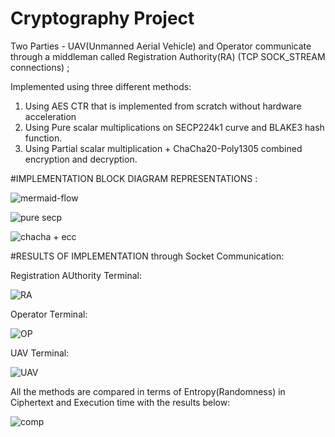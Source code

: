 # Cryptography Project

Two Parties -  UAV(Unmanned Aerial Vehicle) and Operator communicate through a middleman called Registration Authority(RA) (TCP SOCK_STREAM connections) ;


Implemented using three different methods:

1. Using AES CTR that is implemented from scratch without hardware acceleration
2. Using Pure scalar multiplications on SECP224k1 curve and BLAKE3 hash function.
3. Using Partial scalar multiplication + ChaCha20-Poly1305 combined encryption and decryption.

#IMPLEMENTATION BLOCK DIAGRAM REPRESENTATIONS :

![mermaid-flow](https://github.com/user-attachments/assets/fb546766-da76-4f24-825f-cad3cf1845a6)

![pure secp](https://github.com/user-attachments/assets/a5523bce-20dc-4d74-8818-02894abbb213)

![chacha + ecc ](https://github.com/user-attachments/assets/7324754e-beee-4652-869f-6783b725aa90)

#RESULTS OF IMPLEMENTATION through Socket Communication:

Registration AUthority Terminal:

![RA](https://github.com/user-attachments/assets/61296cf8-5306-4b5c-8ed0-b4e17832bbf9)

Operator Terminal:

![OP](https://github.com/user-attachments/assets/2edd0e7e-556d-40bf-9ecc-285c912f4325)

UAV Terminal:

![UAV](https://github.com/user-attachments/assets/296d5ee1-4226-41d3-8203-4064fa408f03)


All the methods are compared in terms of Entropy(Randomness) in Ciphertext and Execution time with the results below:

![comp](https://github.com/user-attachments/assets/2a003234-32b4-420f-a1a9-c977b11c9947)

